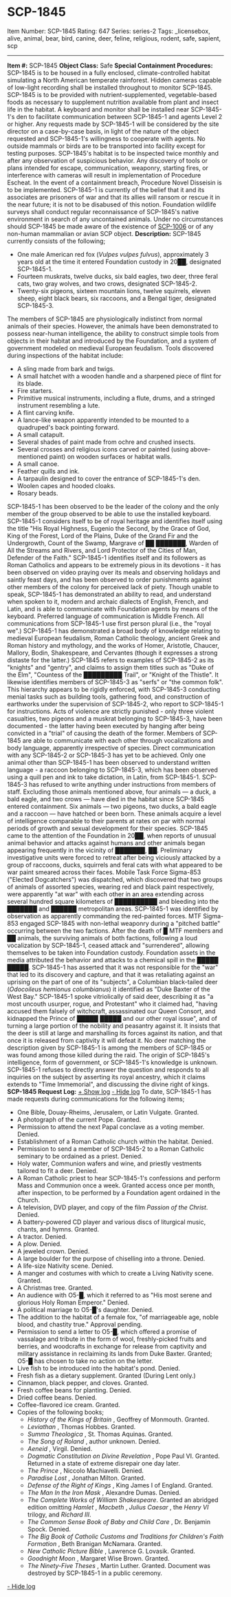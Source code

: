 # SCP-1845
Item Number: SCP-1845
Rating: 647
Series: series-2
Tags: _licensebox, alive, animal, bear, bird, canine, deer, feline, religious, rodent, safe, sapient, scp

---

**Item #:** SCP-1845
**Object Class:** Safe
**Special Containment Procedures:** SCP-1845 is to be housed in a fully enclosed, climate-controlled habitat simulating a North American temperate rainforest. Hidden cameras capable of low-light recording shall be installed throughout to monitor SCP-1845. SCP-1845 is to be provided with nutrient-supplemented, vegetable-based foods as necessary to supplement nutrition available from plant and insect life in the habitat. A keyboard and monitor shall be installed near SCP-1845-1's den to facilitate communication between SCP-1845-1 and agents Level 2 or higher. Any requests made by SCP-1845-1 will be considered by the site director on a case-by-case basis, in light of the nature of the object requested and SCP-1845-1's willingness to cooperate with agents. No outside mammals or birds are to be transported into facility except for testing purposes.
SCP-1845's habitat is to be inspected twice monthly and after any observation of suspicious behavior. Any discovery of tools or plans intended for escape, communication, weaponry, starting fires, or interference with cameras will result in implementation of Procedure Escheat. In the event of a containment breach, Procedure Novel Disseisin is to be implemented.
SCP-1845-1 is currently of the belief that it and its associates are prisoners of war and that its allies will ransom or rescue it in the near future; it is not to be disabused of this notion. Foundation wildlife surveys shall conduct regular reconnaissance of SCP-1845's native environment in search of any uncontained animals.
Under no circumstances should SCP-1845 be made aware of the existence of [SCP-1006](/scp-1006) or of any non-human mammalian or avian SCP object.
**Description:** SCP-1845 currently consists of the following;
  * One male American red fox (_Vulpes vulpes fulvus_), approximately 3 years old at the time it entered Foundation custody in 20██, designated SCP-1845-1.
  * Fourteen muskrats, twelve ducks, six bald eagles, two deer, three feral cats, two gray wolves, and two crows, designated SCP-1845-2.
  * Twenty-six pigeons, sixteen mountain lions, twelve squirrels, eleven sheep, eight black bears, six raccoons, and a Bengal tiger, designated SCP-1845-3.

The members of SCP-1845 are physiologically indistinct from normal animals of their species. However, the animals have been demonstrated to possess near-human intelligence, the ability to construct simple tools from objects in their habitat and introduced by the Foundation, and a system of government modeled on medieval European feudalism.
Tools discovered during inspections of the habitat include:
  * A sling made from bark and twigs.
  * A small hatchet with a wooden handle and a sharpened piece of flint for its blade.
  * Fire starters.
  * Primitive musical instruments, including a flute, drums, and a stringed instrument resembling a lute.
  * A flint carving knife.
  * A lance-like weapon apparently intended to be mounted to a quadruped's back pointing forward.
  * A small catapult.
  * Several shades of paint made from ochre and crushed insects.
  * Several crosses and religious icons carved or painted (using above-mentioned paint) on wooden surfaces or habitat walls.
  * A small canoe.
  * Feather quills and ink.
  * A tarpaulin designed to cover the entrance of SCP-1845-1's den.
  * Woolen capes and hooded cloaks.
  * Rosary beads.

SCP-1845-1 has been observed to be the leader of the colony and the only member of the group observed to be able to use the installed keyboard. SCP-1845-1 considers itself to be of royal heritage and identifies itself using the title "His Royal Highness, Eugenio the Second, by the Grace of God, King of the Forest, Lord of the Plains, Duke of the Grand Fir and the Undergrowth, Count of the Swamp, Margrave of ██ ███████, Warden of All the Streams and Rivers, and Lord Protector of the Cities of Man, Defender of the Faith." SCP-1845-1 identifies itself and its followers as Roman Catholics and appears to be extremely pious in its devotions - it has been observed on video praying over its meals and observing holidays and saintly feast days, and has been observed to order punishments against other members of the colony for perceived lack of piety.
Though unable to speak, SCP-1845-1 has demonstrated an ability to read, and understand when spoken to it, modern and archaic dialects of English, French, and Latin, and is able to communicate with Foundation agents by means of the keyboard. Preferred language of communication is Middle French. All communications from SCP-1845-1 use first person plural (i.e., the "royal we".)
SCP-1845-1 has demonstrated a broad body of knowledge relating to medieval European feudalism, Roman Catholic theology, ancient Greek and Roman history and mythology, and the works of Homer, Aristotle, Chaucer, Mallory, Bodin, Shakespeare, and Cervantes (though it expresses a strong distaste for the latter.)
SCP-1845 refers to examples of SCP-1845-2 as its "knights" and "gentry", and claims to assign them titles such as "Duke of the Elm", "Countess of the █████████ Trail", or "Knight of the Thistle". It likewise identifies members of SCP-1845-3 as "serfs" or "the common folk". This hierarchy appears to be rigidly enforced, with SCP-1845-3 conducting menial tasks such as building tools, gathering food, and construction of earthworks under the supervision of SCP-1845-2, who report to SCP-1845-1 for instructions. Acts of violence are strictly punished - only three violent casualties, two pigeons and a muskrat belonging to SCP-1845-3, have been documented - the latter having been executed by hanging after being convicted in a "trial" of causing the death of the former. Members of SCP-1845 are able to communicate with each other through vocalizations and body language, apparently irrespective of species.
Direct communication with any SCP-1845-2 or SCP-1845-3 has yet to be achieved. Only one animal other than SCP-1845-1 has been observed to understand written language - a raccoon belonging to SCP-1845-3, which has been observed using a quill pen and ink to take dictation, in Latin, from SCP-1845-1. SCP-1845-3 has refused to write anything under instructions from members of staff.
Excluding those animals mentioned above, four animals — a duck, a bald eagle, and two crows — have died in the habitat since SCP-1845 entered containment. Six animals — two pigeons, two ducks, a bald eagle and a raccoon — have hatched or been born. These animals acquire a level of intelligence comparable to their parents at rates on par with normal periods of growth and sexual development for their species.
SCP-1845 came to the attention of the Foundation in 20██, when reports of unusual animal behavior and attacks against humans and other animals began appearing frequently in the vicinity of ███████, ██. Preliminary investigative units were forced to retreat after being viciously attacked by a group of raccoons, ducks, squirrels and feral cats with what appeared to be war paint smeared across their faces. Mobile Task Force Sigma-853 ("Elected Dogcatchers") was dispatched, which discovered that two groups of animals of assorted species, wearing red and black paint respectively, were apparently "at war" with each other in an area extending across several hundred square kilometers of ██████████ and bleeding into the ███████ and ██████ metropolitan areas. SCP-1845-1 was identified by observation as apparently commanding the red-painted forces. MTF Sigma-853 engaged SCP-1845 with non-lethal weaponry during a "pitched battle" occurring between the two factions. After the death of █ MTF members and ██ animals, the surviving animals of both factions, following a loud vocalization by SCP-1845-1, ceased attack and "surrendered", allowing themselves to be taken into Foundation custody. Foundation assets in the media attributed the behavior and attacks to a chemical spill in the █████ █████.
SCP-1845-1 has asserted that it was not responsible for the "war" that led to its discovery and capture, and that it was retaliating against an uprising on the part of one of its "subjects", a Columbian black-tailed deer (_Odocoileus hemionus columbianus_) it identified as "Duke Baxter of the West Bay." SCP-1845-1 spoke vitriolically of said deer, describing it as "a most uncouth usurper, rogue, and Protestant" who it claimed had, "having accused them falsely of witchcraft, assassinated our Queen Consort, and kidnapped the Prince of █████ █████ and our other royal issue", and of turning a large portion of the nobility and peasantry against it. It insists that the deer is still at large and marshalling its forces against its nation, and that once it is released from captivity it will defeat it. No deer matching the description given by SCP-1845-1 is among the members of SCP-1845 or was found among those killed during the raid.
The origin of SCP-1845's intelligence, form of government, or SCP-1845-1's knowledge is unknown. SCP-1845-1 refuses to directly answer the question and responds to all inquiries on the subject by asserting its royal ancestry, which it claims extends to "Time Immemorial", and discussing the divine right of kings.
**SCP-1845 Request Log:**
[\+ Show log](javascript:;)
[\- Hide log](javascript:;)
To date, SCP-1845-1 has made requests during communications for the following items;
  * One Bible, Douay-Rheims, Jerusalem, or Latin Vulgate. Granted.
  * A photograph of the current Pope. Granted.
  * Permission to attend the next Papal conclave as a voting member. Denied.
  * Establishment of a Roman Catholic church within the habitat. Denied.
  * Permission to send a member of SCP-1845-2 to a Roman Catholic seminary to be ordained as a priest. Denied.
  * Holy water, Communion wafers and wine, and priestly vestments tailored to fit a deer. Denied.
  * A Roman Catholic priest to hear SCP-1845-1's confessions and perform Mass and Communion once a week. Granted access once per month, after inspection, to be performed by a Foundation agent ordained in the Church.
  * A television, DVD player, and copy of the film _Passion of the Christ_. Denied.
  * A battery-powered CD player and various discs of liturgical music, chants, and hymns. Granted.
  * A tractor. Denied.
  * A plow. Denied.
  * A jeweled crown. Denied.
  * A large boulder for the purpose of chiselling into a throne. Denied.
  * A life-size Nativity scene. Denied.
  * A manger and costumes with which to create a Living Nativity scene. Granted.
  * A Christmas tree. Granted.
  * An audience with O5-█, which it referred to as "His most serene and glorious Holy Roman Emperor." Denied.
  * A political marriage to O5-█'s daughter. Denied.
  * The addition to the habitat of a female fox, "of marriageable age, noble blood, and chastity true." Approval pending.
  * Permission to send a letter to O5-█, which offered a promise of vassalage and tribute in the form of wool, freshly-picked fruits and berries, and woodcrafts in exchange for release from captivity and military assistance in reclaiming its lands from Duke Baxter. Granted; O5-█ has chosen to take no action on the letter.
  * Live fish to be introduced into the habitat's pond. Denied.
  * Fresh fish as a dietary supplement. Granted (During Lent only.)
  * Cinnamon, black pepper, and cloves. Granted.
  * Fresh coffee beans for planting. Denied.
  * Dried coffee beans. Denied.
  * Coffee-flavored ice cream. Granted.
  * Copies of the following books; 
    * _History of the Kings of Britain_ , Geoffrey of Monmouth. Granted.
    * _Leviathan_ , Thomas Hobbes. Granted.
    * _Summa Theologica_ , St. Thomas Aquinas. Granted.
    * _The Song of Roland_ , author unknown. Denied.
    * _Aeneid_ , Virgil. Denied.
    * _Dogmatic Constitution on Divine Revelation_ , Pope Paul VI. Granted. Returned in a state of extreme disrepair one day later.
    * _The Prince_ , Niccolo Machiavelli. Denied.
    * _Paradise Lost_ , Jonathan Milton. Granted.
    * _Defense of the Right of Kings_ , King James I of England. Granted.
    * _The Man In the Iron Mask_ , Alexandre Dumas. Denied.
    * _The Complete Works of William Shakespeare_. Granted an abridged edition omitting _Hamlet_ , _Macbeth_ , _Julius Caesar_ , the _Henry VI_ trilogy, and _Richard III_.
    * _The Common Sense Book of Baby and Child Care_ , Dr. Benjamin Spock. Denied.
    * _The Big Book of Catholic Customs and Traditions for Children's Faith Formation_ , Beth Branigan McNamara. Granted.
    * _New Catholic Picture Bible_ , Lawrence G. Lovasik. Granted.
    * _Goodnight Moon_ , Margaret Wise Brown. Granted.
    * _The Ninety-Five Theses_ , Martin Luther. Granted. Document was destroyed by SCP-1845-1 in a public ceremony.

[\- Hide log](javascript:;)